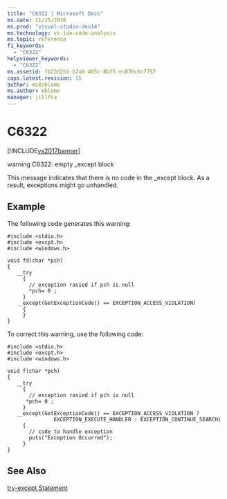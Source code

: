 ```yaml
---
title: "C6322 | Microsoft Docs"
ms.date: 11/15/2016
ms.prod: "visual-studio-dev14"
ms.technology: vs-ide-code-analysis
ms.topic: reference
f1_keywords: 
  - "C6322"
helpviewer_keywords: 
  - "C6322"
ms.assetid: fb23d2b1-b2a0-465c-8bf5-ec039c6c7757
caps.latest.revision: 15
author: mikeblome
ms.author: mblome
manager: jillfra
---
```

# C6322
[!INCLUDE[vs2017banner](../includes/vs2017banner.md)]

warning C6322: empty _except block  
  
 This message indicates that there is no code in the _except block. As a result, exceptions might go unhandled.  
  
## Example  
 The following code generates this warning:  
  
```  
#include <stdio.h>  
#include <excpt.h>  
#include <windows.h>  
  
void fd(char *pch)  
{  
   __try  
     {  
       // exception rasied if pch is null  
       *pch= 0 ;  
     }  
   __except(GetExceptionCode() == EXCEPTION_ACCESS_VIOLATION)  
     {  
     }  
}  
```  
  
 To correct this warning, use the following code:  
  
```  
#include <stdio.h>  
#include <excpt.h>  
#include <windows.h>  
  
void f(char *pch)  
{  
   __try  
     {  
       // exception rasied if pch is null  
      *pch= 0 ;  
     }  
   __except(GetExceptionCode() == EXCEPTION_ACCESS_VIOLATION ?   
               EXCEPTION_EXECUTE_HANDLER : EXCEPTION_CONTINUE_SEARCH)  
     {  
       // code to handle exception  
       puts("Exception Occurred");     
     }  
}    
```  
  
## See Also  
 [try-except Statement](http://msdn.microsoft.com/library/30d60071-ea49-4bfb-a8e6-7a420de66381)
